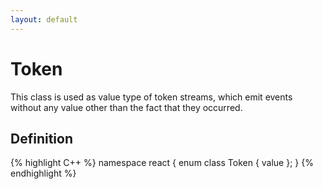 ```yaml
---
layout: default
---
```

# Token

This class is used as value type of token streams, which emit events without any value other than the fact that they occurred.

## Definition
{% highlight C++ %}
namespace react
{
    enum class Token { value };
}
{% endhighlight %}